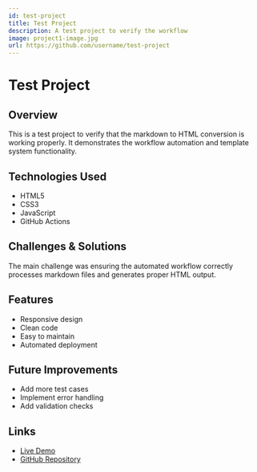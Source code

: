 ```yaml
---
id: test-project
title: Test Project
description: A test project to verify the workflow
image: project1-image.jpg
url: https://github.com/username/test-project
---
```


# Test Project

## Overview
This is a test project to verify that the markdown to HTML conversion is working properly. It demonstrates the workflow automation and template system functionality.

## Technologies Used
- HTML5
- CSS3
- JavaScript
- GitHub Actions

## Challenges & Solutions
The main challenge was ensuring the automated workflow correctly processes markdown files and generates proper HTML output.

## Features
- Responsive design
- Clean code
- Easy to maintain
- Automated deployment

## Future Improvements
- Add more test cases
- Implement error handling
- Add validation checks

## Links
- [Live Demo](https://your-demo-url.com)
- [GitHub Repository](https://github.com/username/test-project)